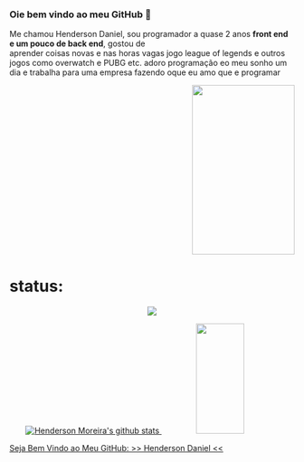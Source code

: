 ### Oie bem vindo ao meu GitHub 👋
Me chamou Henderson Daniel, sou programador a quase 2 anos **front end e um pouco de back end**, gostou de            
aprender coisas novas e nas horas vagas jogo league of legends e outros jogos como overwatch e PUBG etc.
adoro programação eo meu sonho um dia e trabalha para uma empresa fazendo oque eu amo que e programar
<p align="right">
<img width="60%" height="300px" src="https://64.media.tumblr.com/57f29ff75434d8ca3d1ddb6591787859/a28909af12934d64-a8/s400x600/52b5db851378f1e3ff27de91349e24ade9438305.gif">
</p>
<h1>status:</h1>

<p align="center">
  <img src="https://github-profile-trophy.vercel.app/?username=HendersonMoreira&theme=dracula&row=2&no-bg=true&column=3&margin-w=15&margin-h=15" />

   <div align="center">  
  <a href="https://github.com/HendersonMoreira"><img src="https://github-readme-stats.vercel.app/api?username=HendersonMoreira&hide_border=true&show_icons=true" alt="Henderson Moreira's github stats"</a> 
  <img width="41%" height="195px" src="https://github-readme-stats.vercel.app/api/top-langs/?username=HendersonMoreira&layout=compact&hide_border=true&title_color=ff91a4&text_color=ff91a4&bg_color=0d1117" />
</div>
</p>


<p> Seja Bem Vindo ao Meu GitHub: >> Henderson Daniel << </p>
